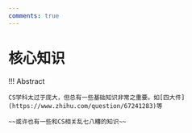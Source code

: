 ```yaml
---
comments: true
--- 
```


# 核心知识

!!! Abstract

    CS学科太过于庞大，但总有一些基础知识非常之重要。如[四大件](https://www.zhihu.com/question/67241283)等

    ~~或许也有一些和CS相关乱七八糟的知识~~